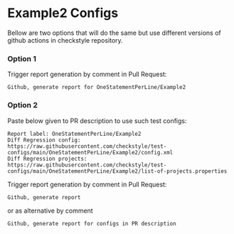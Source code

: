 # Example2 Configs

Bellow are two options that will do the same but use different versions
of github actions in checkstyle repository.


### Option 1
Trigger report generation by comment in Pull Request:
```
Github, generate report for OneStatementPerLine/Example2
```

### Option 2

Paste below given to PR description to use such test configs:
```
Report label: OneStatementPerLine/Example2
Diff Regression config: https://raw.githubusercontent.com/checkstyle/test-configs/main/OneStatementPerLine/Example2/config.xml
Diff Regression projects: https://raw.githubusercontent.com/checkstyle/test-configs/main/OneStatementPerLine/Example2/list-of-projects.properties
```

Trigger report generation by comment in Pull Request:
```
Github, generate report
```
or as alternative by comment
```
Github, generate report for configs in PR description
```
